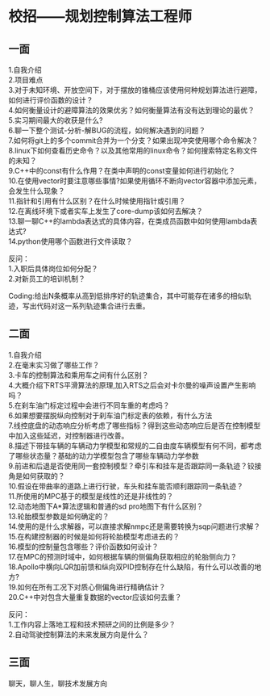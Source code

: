 # 校招——规划控制算法工程师
## 一面
1.自我介绍<br>
2.项目难点<br>
3.对于未知环境、开放空间下，对于摆放的锥桶应该使用何种规划算法进行避障，如何进行评价函数的设计？<br>
4.如何衡量设计的避障算法的效果优劣？如何衡量算法有没有达到理论的最优？<br>
5.实习期间最大的收获是什么?<br>
6.聊一下整个测试-分析-解BUG的流程，如何解决遇到的问题？<br>
7.如何将git上的多个commit合并为一个分支？如果出现冲突使用哪个命令解决？<br>
8.linux下如何查看历史命令？以及其他常用的linux命令？如何搜索特定名称文件的未知？<br>
9.C++中的const有什么作用？在类中声明的const变量如何进行初始化？<br>
10.在使用vector时要注意哪些事情?如果使用循环不断向vector容器中添加元素，会发生什么现象？<br>
11.指针和引用有什么区别？在什么时候使用指针或引用？<br>
12.在离线环境下或者实车上发生了core-dump该如何去解决？<br>
13.聊一聊C++的lambda表达式的具体内容，在类成员函数中如何使用lambda表达式?<br>
14.python使用哪个函数进行文件读取？<br>

反问：<br>
1.入职后具体岗位如何分配？<br>
2.对新员工的培训机制？<br>

Coding:给出N条概率从高到低排序好的轨迹集合，其中可能存在诸多的相似轨迹，写出代码对这一系列轨迹集合进行去重。

## 二面
1.自我介绍<br>
2.在毫末实习做了哪些工作？<br>
3.卡车的控制算法和乘用车之间有什么区别？<br>
4.大概介绍下RTS平滑算法的原理,加入RTS之后会对卡尔曼的噪声设置产生影响吗？<br>
5.在刹车油门标定过程中会进行不同车重的考虑吗？<br>
6.如果想要摆脱纵向控制对于刹车油门标定表的依赖，有什么方法<br>
7.线控底盘的动态响应分析考虑了哪些指标？得到这些动态响应后是否在控制模型中加入这些延迟，对控制器进行改善。<br>
8.描述下带挂车辆的车辆动力学模型和常规的二自由度车辆模型有何不同，都考虑了哪些状态量？基础的动力学模型包含了哪些车辆动力学参数<br>
9.前进和后退是否使用同一套控制模型？牵引车和挂车是否跟踪同一条轨迹？铰接角是如何获取的？<br>
10.假设在带曲率的道路上进行行驶，车头和挂车能否顺利跟踪同一条轨迹？<br>
11.所使用的MPC基于的模型是线性的还是非线性的？<br>
12.动态地图下A*算法逻辑和普通的sd pro地图下有什么区别？<br>
13.轮胎模型参数是如何确定的？<br>
14.使用的是什么求解器，可以直接求解nmpc还是需要转换为sqp问题进行求解？<br>
15.在构建控制器的时候是如何将轮胎模型考虑进去的？<br>
16.模型的控制量包含哪些？评价函数如何设计？<br>
17.在MPC的预测时域中，如何根据车辆的侧偏角获取相应的轮胎侧向力？<br>
18.Apollo中横向LQR加前馈和纵向双PID控制存在什么缺陷，有什么可以改善的地方?<br>
19.如何在所有工况下对质心侧偏角进行精确估计？<br>
20.C++中对包含大量重复数据的vector应该如何去重？<br>

反问：<br>
1.工作内容上落地工程和技术预研之间的比例是多少？<br>
2.自动驾驶控制算法的未来发展方向是什么？<br>

## 三面
聊天，聊人生，聊技术发展方向